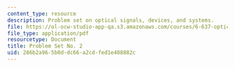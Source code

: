 ```yaml
---
content_type: resource
description: Problem set on optical signals, devices, and systems.
file: https://ol-ocw-studio-app-qa.s3.amazonaws.com/courses/6-637-optical-signals-devices-and-systems-spring-2003/286b2a965b0ddc66a2cdfed1e408882c_6637pset2.pdf
file_type: application/pdf
resourcetype: Document
title: Problem Set No. 2
uid: 286b2a96-5b0d-dc66-a2cd-fed1e408882c
---
```

